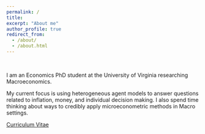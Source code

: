 ```yaml
---
permalink: /
title: 
excerpt: "About me"
author_profile: true
redirect_from: 
  - /about/
  - /about.html
---
```


&nbsp;


I am an Economics PhD student at the University of Virginia researching Macroeconomics. 

My current focus is using heterogeneous agent models to answer questions related to inflation, money, and individual decision making. I also spend time thinking about ways to credibly apply microeconometric methods in Macro settings.

[Curriculum Vitae](https://paulbousquet.github.io/WebsitePDFs/BousquetCV.pdf) 
